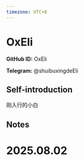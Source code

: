 ```yaml
---
timezone: UTC+8
---
```


# OxEli

**GitHub ID:** OxEli

**Telegram:** @shuibuxingdeEli

## Self-introduction

刚入行的小白

## Notes

<!-- Content_START -->

# 2025.08.02


<!-- Content_END -->
